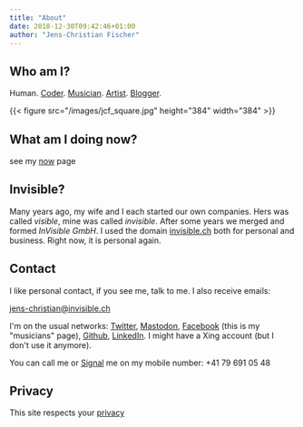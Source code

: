```yaml
---
title: "About"
date: 2018-12-30T09:42:46+01:00
author: "Jens-Christian Fischer"
---
```


## Who am I?

Human. [Coder](/categories/code). [Musician](/categories/music). [Artist](/categories/art).
[Blogger](/categories/musings). 

{{< figure src="/images/jcf_square.jpg" height="384" width="384" >}}

## What am I doing now?

see my [now](/now) page

## Invisible?

Many years ago, my wife and I each started our own companies. Hers was called *visible*, mine was called *invisible*.
After some years we merged and formed *InVisible GmbH*. I used the domain [invisible.ch](https://invisible.ch) both
for personal and business. Right now, it is personal again. 

## Contact

I like personal contact, if you see me, talk to me. I also receive emails:

[jens-christian@invisible.ch](mailto:jens-christian@invisible.ch)

I'm on the usual networks: [Twitter](https://twitter.com/jcfischer), 
[Mastodon](https://social.invisible.ch/@jcfischer), 
[Facebook](https://www.facebook.com/JensChristianFischer) (this is my "musicians" page), 
[Github](https://github.com/jcfischer),
[LinkedIn](https://www.linkedin.com/in/jenscfischer/). 
I might have a Xing account (but I don't use it
anymore).

You can call me or [Signal](https://signal.org/) me on my mobile number: +41 79 691 05 48

## Privacy

This site respects your [privacy](/pages/privacy)


